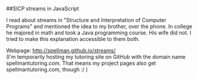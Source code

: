 ##SICP streams in JavaScript

I read about streams in "Structure and Interpretation of Computer Programs" and mentioned the idea to my brother, over the phone. In college he majored in math and took a Java programming course. His wife did not. I tried to make this explanation accessible to them both.

Webpage: http://spellman.github.io/streams/  
(I'm temporarily hosting my tutoring site on GitHub with the domain name spellmantutoring.com. That means my project pages also get spellmantutoring.com, though :/ )
